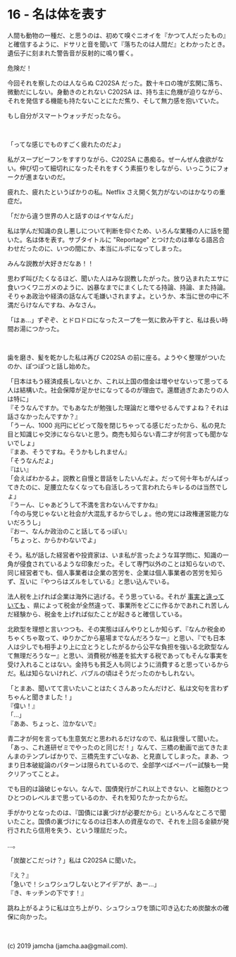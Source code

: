 

# 16 - 名は体を表す

人間も動物の一種だ、と思うのは、初めて嗅ぐニオイを『かつて人だったもの』と確信するように、ドサリと音を聞いて『落ちたのは人間だ』とわかったとき。遺伝子に刻まれた警告音が反射的に鳴り響く。

危険だ！

今回それを察したのは人ならぬ C202SA だった。数十キロの塊が玄関に落ち、微動だにしない。身動きのとれない C202SA は、持ち主に危機が迫りながら、それを発信する機能も持たないことにただ焦り、そして無力感を抱いていた。

もし自分がスマートウォッチだったなら。

<br>

「ってな感じでものすごく疲れたのだよ」

私がスープビーフンをすすりながら、C202SA に愚痴る。ぜーんぜん食欲がない。伸び切って細切れになったそれをすくう素振りをしながら、いっこうにフォークが進まないのだ。

疲れた、疲れたというばかりの私。Netflix さえ開く気力がないのはかなりの重症だ。

「だから違う世界の人と話すのはイヤなんだ」

私は学んだ知識の良し悪しについて判断を仰ぐため、いろんな業種の人に話を聞いた。名は体を表す。サブタイトルに "Reportage" とつけたのは単なる語呂合わせだったのに、いつの間にか、本当にルポになってしまった。

みんな説教が大好きだなあ！！

思わず叫びたくなるほど、聞いた人はみな説教したがった。放り込まれたエサに食いつくワニガメのように、凶暴なまでにまくしたてる持論、持論、また持論。そりゃあ政治や経済の話なんて毛嫌いされますよ。というか、本当に世の中に不満だらけなんですね、みなさん。

「はぁ…」ずぞぞ、とドロドロになったスープを一気に飲み干すと、私は長い時間お湯につかった。

<br>

歯を磨き、髪を乾かした私は再び C202SA の前に座る。ようやく整理がついたのか、ぽつぽつと話し始めた。

「日本はもう経済成長しないとか、これ以上国の借金は増やせないって思ってる人は結構いた。社会保障が足かせになってるのが理由で。還暦過ぎたあたりの人は特に」  
『そうなんですか。でもあなたが勉強した理論だと増やせるんですよね？それは話さなかったんですか？』  
「うーん、1000 兆円にビビって殻を閉じちゃってる感じだったから、私の見た目と知識じゃ交渉にならないと思う。商売も知らない青二才が何言っても聞かないでしょ」  
『まあ、そうですね。そうかもしれません』  
「そうなんだよ」  
『はい』  
「会えばわかるよ。説教と自慢と昔話をしたいんだよ。だって何十年もがんばってきたのに、足腰立たなくなっても自活しろって言われたらキレるのは当然でしょ」  
『うーん、じゃあどうして不満を言わないんですかね』  
「今の与党じゃないと社会が大混乱するからでしょ。他の党には政権運営能力ないだろうし」  
『おー、なんか政治のこと話してるっぽい』  
「ちょっと、からかわないでよ」

そう。私が話した経営者や投資家は、いま私が言ったような耳学問に、知識の一角が侵食されているような印象だった。そして専門以外のことは知らないので、同じ経営者でも、個人事業者は企業の苦労を、企業は個人事業者の苦労を知らず、互いに『やつらはズルをしている』と思い込んでいる。

法人税を上げれば企業は海外に逃げる。そう思っている。それが [事実と違っていても](https://www.meti.go.jp/statistics/tyo/kaigaizi/index.html) 、県によって税金が全然違って、事業所をどこに作るかであれこれ苦しんだ経験から、税金を上げれば似たことが起きると確信している。

北欧型を理想と言いつつも、その実態はぼんやりとしか知らず、『なんか税金めちゃくちゃ取って、ゆりかごから墓場までなんだろうなー』と思い、『でも日本人は少しでも相手より上に立とうとしたがるから公平な負担を強いる北欧型なんて無理だろうなー』と思い、消費税が格差を拡大する税であってもそんな事実を受け入れることはない。金持ちも貧乏人も同じように消費すると思っているからだ。私は知らないけれど、バブルの頃はそうだったのかもしれない。

「とまあ、聞いてて言いたいことはたくさんあったんだけど、私は文句を言わずちゃんと聞きました！」  
『偉い！』  
「…」  
『ああ、ちょっと、泣かないで』

青二才が何を言っても生意気だと思われるだけなので、私は我慢して聞いた。「あっ、これ進研ゼミでやったのと同じだ！」なんて、三橋の動画で出てきたまんまのテンプレばかりで、三橋先生すごいなあ、と見直してしまった。まあ、つまり日本破綻論のパターンは限られているので、全部学べばペーパー試験も一発クリアってことよ。

でも目的は論破じゃない。なんで、国債発行がこれ以上できない、と細胞ひとつひとつのレベルまで思っているのか、それを知りたかったからだ。

手がかりとなったのは、『国債には裏づけが必要だから』といろんなところで聞いたこと。国債の裏づけになるのは日本人の資産なので、それを上回る金額が発行されたら信用を失う、という理屈だった。

…。

「炭酸どこだっけ？」私は C202SA に聞いた。

『え？』  
「急いで！シュワシュワしないとアイデアが、あー…」  
『き、キッチンの下です！』

跳ね上がるように私は立ち上がり、シュワシュワを頭に叩き込むため炭酸水の確保に向かった。

<br>
<br>
(c) 2019 jamcha (jamcha.aa@gmail.com).

